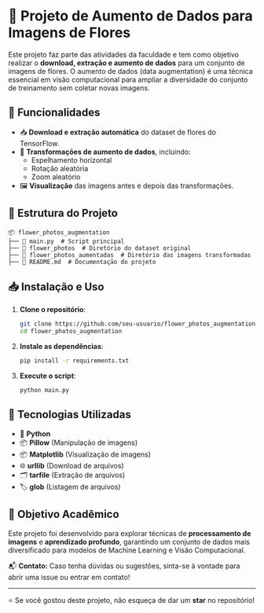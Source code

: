 # 📸 Projeto de Aumento de Dados para Imagens de Flores

Este projeto faz parte das atividades da faculdade e tem como objetivo realizar o **download, extração e aumento de dados** para um conjunto de imagens de flores. O aumento de dados (data augmentation) é uma técnica essencial em visão computacional para ampliar a diversidade do conjunto de treinamento sem coletar novas imagens.

## 🚀 Funcionalidades
- 📥 **Download e extração automática** do dataset de flores do TensorFlow.
- 🔄 **Transformações de aumento de dados**, incluindo:
  - Espelhamento horizontal
  - Rotação aleatória
  - Zoom aleatório
- 🖼️ **Visualização** das imagens antes e depois das transformações.

## 📂 Estrutura do Projeto
```
📦 flower_photos_augmentation
├── 📜 main.py  # Script principal
├── 📂 flower_photos  # Diretório do dataset original
├── 📂 flower_photos_aumentadas  # Diretório das imagens transformadas
├── 📜 README.md  # Documentação do projeto
```

## 📥 Instalação e Uso
1. **Clone o repositório**:
   ```bash
   git clone https://github.com/seu-usuario/flower_photos_augmentation.git
   cd flower_photos_augmentation
   ```

2. **Instale as dependências**:
   ```bash
   pip install -r requirements.txt
   ```

3. **Execute o script**:
   ```bash
   python main.py
   ```

## 🔧 Tecnologias Utilizadas
- 🐍 **Python**
- 📦 **Pillow** (Manipulação de imagens)
- 📦 **Matplotlib** (Visualização de imagens)
- 🌐 **urllib** (Download de arquivos)
- 🗂️ **tarfile** (Extração de arquivos)
- 🏷️ **glob** (Listagem de arquivos)

## 🎯 Objetivo Acadêmico
Este projeto foi desenvolvido para explorar técnicas de **processamento de imagens** e **aprendizado profundo**, garantindo um conjunto de dados mais diversificado para modelos de Machine Learning e Visão Computacional.

📬 **Contato:** Caso tenha dúvidas ou sugestões, sinta-se à vontade para abrir uma issue ou entrar em contato!

---
⭐ Se você gostou deste projeto, não esqueça de dar um **star** no repositório!

